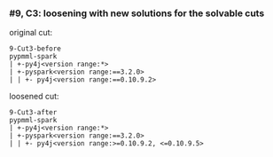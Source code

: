 ### #9, C3: loosening with new solutions for the solvable cuts
original cut:

```
9-Cut3-before
pypmml-spark
| +-py4j<version range:*>
| +-pyspark<version range:==3.2.0>
| | +- py4j<version range:==0.10.9.2>
```




loosened cut:
```
9-Cut3-after
pypmml-spark
| +-py4j<version range:*>
| +-pyspark<version range:==3.2.0> 
| | +- py4j<version range:>=0.10.9.2, <=0.10.9.5> 
```




